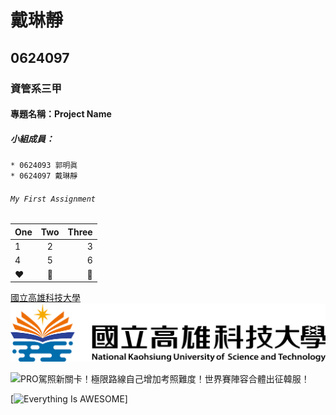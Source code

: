 # 戴琳靜

## 0624097

### 資管系三甲

#### 專題名稱：Project Name

##### 小組成員：
```
* 0624093 郭明眞
* 0624097 戴琳靜
```

###### `My First Assignment`


|  One  |  Two  | Three |
|:------|:-----:|------:|
|1|2|3|
|4|5|6|
|:heart:|:blue_heart:|:yellow_heart:|

[國立高雄科技大學](https://www.nkust.edu.tw/)
![nkust](nkust.png "高科LOGO")

![PRO駕照新關卡！極限路線自己增加考照難度！世界賽陣容合體出征韓服！](https://www.youtube.com/watch?v=_QKQ7n75l4g "PRO駕照新關卡！極限路線自己增加考照難度！世界賽陣容合體出征韓服！")



[![Everything Is AWESOME](https://img.youtube.com/vi/StTqXEQ2l-Y/0.jpg)]
